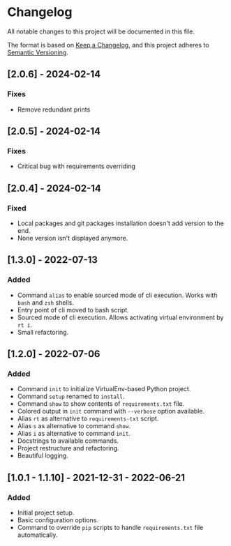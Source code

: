 # Changelog
All notable changes to this project will be documented in this file.

The format is based on [Keep a Changelog](https://keepachangelog.com/en/1.0.0/),
and this project adheres to [Semantic Versioning](https://semver.org/spec/v2.0.0.html).


## [2.0.6] - 2024-02-14
### Fixes
- Remove redundant prints


## [2.0.5] - 2024-02-14
### Fixes
- Critical bug with requirements overriding


## [2.0.4] - 2024-02-14
### Fixed 
- Local packages and git packages installation doesn't add version to the end.
- None version isn't displayed anymore.


## [1.3.0] - 2022-07-13
### Added
- Command `alias` to enable sourced mode of cli execution. Works with `bash` and `zsh` shells.
- Entry point of cli moved to bash script.
- Sourced mode of cli execution. Allows activating virtual environment by `rt i`.
- Small refactoring.


## [1.2.0] - 2022-07-06
### Added
- Command `init` to initialize VirtualEnv-based Python project.
- Command `setup` renamed to `install`.
- Command `show` to show contents of `requirements.txt` file.
- Colored output in `init` command with `--verbose` option available.
- Alias `rt` as alternative to `requirements-txt` script.
- Alias `s` as alternative to command `show`.
- Alias `i` as alternative to command `init`.
- Docstrings to available commands.
- Project restructure and refactoring.
- Beautiful logging.

## [1.0.1 - 1.1.10] - 2021-12-31 - 2022-06-21
### Added
- Initial project setup.
- Basic configuration options.
- Command to override `pip` scripts to handle `requirements.txt` file automatically.
